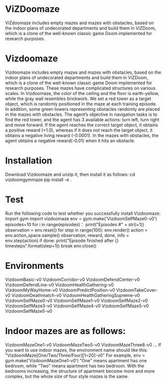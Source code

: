 # ViZDoomaze
ViZdoomaze includes empty mazes and mazes with obstacles, based on the indoor plans of undecorated departments and build them in ViZDoom, which is a clone of the well-known classic game Doom implemented for research purposes. 


# Vizdoomaze
Vizdoomaze includes empty mazes and mazes with obstacles, based on the indoor plans of undecorated departments and build them in ViZDoom, which is a clone of the well-known classic game Doom implemented for research purposes. These mazes have complicated structures on various scales. In Vizdoomaze, the color of the ceiling and the floor is earth-yellow, while the gray wall resembles brickwork. We set a red tower as a target object, which is randomly positioned in the maze at each training episode. In addition, some green towers representing obstacles randomly are placed in the mazes with obstacles. The agent’s objective in navigation tasks is to find the red tower, and the agent has 3 available actions: turn left, turn right and move forward. If the agent reaches the correct target object, it obtains a positive reward (+1.0), whereas if it does not reach the target object, it obtains a negative living reward (-0.0001). In the mazes with obstacles, the agent obtains a negative reward(-0.01) when it hits an obstacle.

# Installation
Download Vizdoomaze and unzip it, then install it as follows:
cd vizdoomgymmaze pip install -e .

# Test
Run the following code to test whether you successfully install Vizdoomaze.
import gym import vizdoomaze env = gym.make('VizdoomSelfMaze0-v0') episodes=10 for i in range(episodes)： print("Episodes #" + str(i+1)) observation = env.reset() for step in range(100): env.render() action = env.action_space.sample() observation, reward, done, info = env.step(action) if done: print("Episode finished after {} timesteps".format(step+1)) break env.close()

# Environments
VizdoomBasic-v0 VizdoomCorridor-v0 VizdoomDefendCenter-v0 VizdoomDefendLine-v0 VizdoomHealthGathering-v0 VizdoomMyWayHome-v0 VizdoomPredictPosition-v0 VizdoomTakeCover-v0 VizdoomDeathmatch-v0 VizdoomHealthGatheringSupreme-v0 VizdoomSelfMaze0-v0 VizdoomSelfMaze1-v0 VizdoomSelfMaze2-v0 VizdoomSelfMaze3-v0 VizdoomSelfMaze4-v0 VizdoomSelfMaze5-v0 VizdoomSelfMaze5-v0

# Indoor mazes are as follows:
VizdoomMazeOne1-v0 VizdoomMazeTwo5-v0 VizdoomMazeThree8-v0 ...
If you want to use indoor mazes, the environment name should like this: "VizdoomMaze[One/Two/Three/Four][1~20]-v0"
For example,
env = gym.make('VizdoomMazeOne1-v0')
"One" means apartment has one bedroom, while "Two" means apartment has two bedroom.
With the bedrooms increasing, the structure of apartment become more and more complex, but the whole size of four style mazes is the same.


